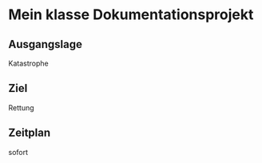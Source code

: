 # Mein klasse Dokumentationsprojekt

## Ausgangslage

Katastrophe

## Ziel

Rettung

## Zeitplan

sofort
